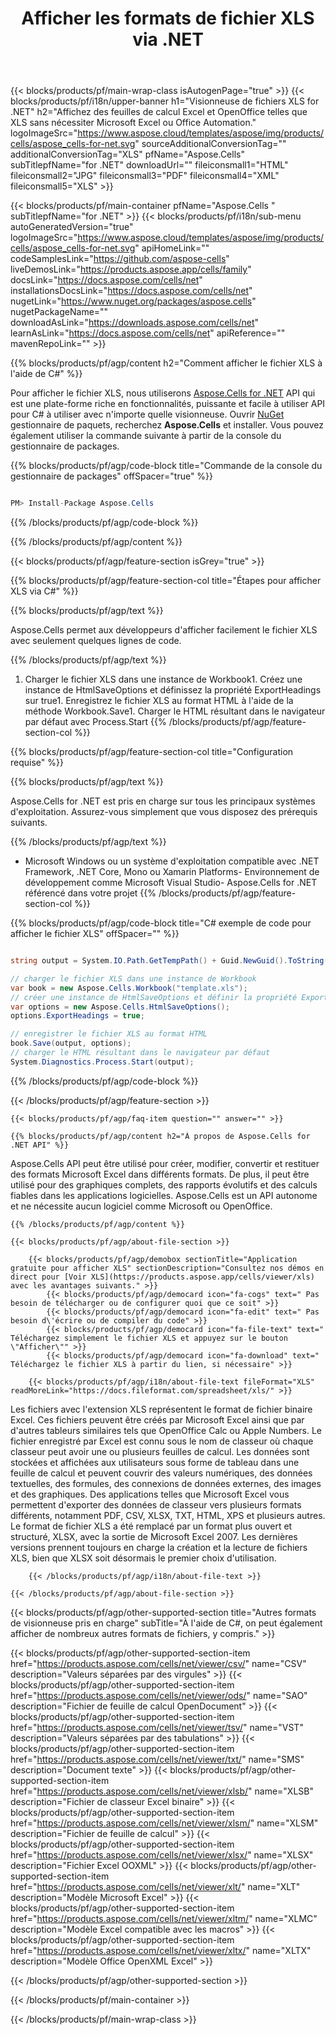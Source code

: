 ﻿---
title: Afficher les formats de fichier XLS via .NET 
weight: 1260
url: /fr/net/viewer/xls/ 
description: Code source C# pour charger, restituer et afficher des documents XLS sur .NET Framework, .NET Core, Mono ou Xamarin Platforms.
---
{{< blocks/products/pf/main-wrap-class isAutogenPage="true" >}}
{{< blocks/products/pf/i18n/upper-banner h1="Visionneuse de fichiers XLS for .NET" h2="Affichez des feuilles de calcul Excel et OpenOffice telles que XLS sans nécessiter Microsoft Excel ou Office Automation." logoImageSrc="https://www.aspose.cloud/templates/aspose/img/products/cells/aspose_cells-for-net.svg" sourceAdditionalConversionTag="" additionalConversionTag="XLS" pfName="Aspose.Cells" subTitlepfName="for .NET" downloadUrl="" fileiconsmall1="HTML" fileiconsmall2="JPG" fileiconsmall3="PDF" fileiconsmall4="XML" fileiconsmall5="XLS" >}}

{{< blocks/products/pf/main-container pfName="Aspose.Cells " subTitlepfName="for .NET" >}}
{{< blocks/products/pf/i18n/sub-menu autoGeneratedVersion="true" logoImageSrc="https://www.aspose.cloud/templates/aspose/img/products/cells/aspose_cells-for-net.svg" apiHomeLink="" codeSamplesLink="https://github.com/aspose-cells" liveDemosLink="https://products.aspose.app/cells/family" docsLink="https://docs.aspose.com/cells/net" installationsDocsLink="https://docs.aspose.com/cells/net" nugetLink="https://www.nuget.org/packages/aspose.cells" nugetPackageName="" downloadAsLink="https://downloads.aspose.com/cells/net" learnAsLink="https://docs.aspose.com/cells/net" apiReference="" mavenRepoLink="" >}}

{{% blocks/products/pf/agp/content h2="Comment afficher le fichier XLS à l\'aide de C#" %}}

 Pour afficher le fichier XLS, nous utiliserons
 [Aspose.Cells for .NET](https://products.aspose.com/cells/net) 
 API qui est une plate-forme riche en fonctionnalités, puissante et facile à utiliser API pour C# à utiliser avec n'importe quelle visionneuse. Ouvrir
 [NuGet](https://www.nuget.org/packages/aspose.cells) 
 gestionnaire de paquets, recherchez
 **Aspose.Cells** 
 et installer. Vous pouvez également utiliser la commande suivante à partir de la console du gestionnaire de packages.

{{% blocks/products/pf/agp/code-block title="Commande de la console du gestionnaire de packages" offSpacer="true" %}}

```cs

PM> Install-Package Aspose.Cells


```

{{% /blocks/products/pf/agp/code-block %}}

{{% /blocks/products/pf/agp/content %}}

{{< blocks/products/pf/agp/feature-section isGrey="true" >}}

{{% blocks/products/pf/agp/feature-section-col title="Étapes pour afficher XLS via C#" %}}

{{% blocks/products/pf/agp/text %}}

 Aspose.Cells permet aux développeurs d'afficher facilement le fichier XLS avec seulement quelques lignes de code.

{{% /blocks/products/pf/agp/text %}}

1. Charger le fichier XLS dans une instance de Workbook1. Créez une instance de HtmlSaveOptions et définissez la propriété ExportHeadings sur true1. Enregistrez le fichier XLS au format HTML à l'aide de la méthode Workbook.Save1. Charger le HTML résultant dans le navigateur par défaut avec Process.Start
{{% /blocks/products/pf/agp/feature-section-col %}}

{{% blocks/products/pf/agp/feature-section-col title="Configuration requise" %}}

{{% blocks/products/pf/agp/text %}}

 Aspose.Cells for .NET est pris en charge sur tous les principaux systèmes d'exploitation. Assurez-vous simplement que vous disposez des prérequis suivants.

{{% /blocks/products/pf/agp/text %}}

- Microsoft Windows ou un système d'exploitation compatible avec .NET Framework, .NET Core, Mono ou Xamarin Platforms- Environnement de développement comme Microsoft Visual Studio- Aspose.Cells for .NET référencé dans votre projet
{{% /blocks/products/pf/agp/feature-section-col %}}

{{% blocks/products/pf/agp/code-block title="C# exemple de code pour afficher le fichier XLS" offSpacer="" %}}

```cs

string output = System.IO.Path.GetTempPath() + Guid.NewGuid().ToString() + ".html";

// charger le fichier XLS dans une instance de Workbook
var book = new Aspose.Cells.Workbook("template.xls");
// créer une instance de HtmlSaveOptions et définir la propriété ExportHeadings sur true
var options = new Aspose.Cells.HtmlSaveOptions();
options.ExportHeadings = true;

// enregistrer le fichier XLS au format HTML
book.Save(output, options);
// charger le HTML résultant dans le navigateur par défaut
System.Diagnostics.Process.Start(output);


```

{{% /blocks/products/pf/agp/code-block %}}

{{< /blocks/products/pf/agp/feature-section >}}

    {{< blocks/products/pf/agp/faq-item question="" answer="" >}}
 

<!-- aboutfile Starts -->

    {{% blocks/products/pf/agp/content h2="À propos de Aspose.Cells for .NET API" %}}

 Aspose.Cells API peut être utilisé pour créer, modifier, convertir et restituer des formats Microsoft Excel dans différents formats. De plus, il peut être utilisé pour des graphiques complets, des rapports évolutifs et des calculs fiables dans les applications logicielles. Aspose.Cells est un API autonome et ne nécessite aucun logiciel comme Microsoft ou OpenOffice.  



    {{% /blocks/products/pf/agp/content %}}

    {{< blocks/products/pf/agp/about-file-section >}}

        {{< blocks/products/pf/agp/demobox sectionTitle="Application gratuite pour afficher XLS" sectionDescription="Consultez nos démos en direct pour [Voir XLS](https://products.aspose.app/cells/viewer/xls) avec les avantages suivants." >}}
            {{< blocks/products/pf/agp/democard icon="fa-cogs" text=" Pas besoin de télécharger ou de configurer quoi que ce soit" >}}
            {{< blocks/products/pf/agp/democard icon="fa-edit" text=" Pas besoin d\'écrire ou de compiler du code" >}}
            {{< blocks/products/pf/agp/democard icon="fa-file-text" text=" Téléchargez simplement le fichier XLS et appuyez sur le bouton \"Afficher\"" >}}
            {{< blocks/products/pf/agp/democard icon="fa-download" text=" Téléchargez le fichier XLS à partir du lien, si nécessaire" >}}

        {{< blocks/products/pf/agp/i18n/about-file-text fileFormat="XLS" readMoreLink="https://docs.fileformat.com/spreadsheet/xls/" >}}
Les fichiers avec l'extension XLS représentent le format de fichier binaire Excel. Ces fichiers peuvent être créés par Microsoft Excel ainsi que par d'autres tableurs similaires tels que OpenOffice Calc ou Apple Numbers. Le fichier enregistré par Excel est connu sous le nom de classeur où chaque classeur peut avoir une ou plusieurs feuilles de calcul. Les données sont stockées et affichées aux utilisateurs sous forme de tableau dans une feuille de calcul et peuvent couvrir des valeurs numériques, des données textuelles, des formules, des connexions de données externes, des images et des graphiques. Des applications telles que Microsoft Excel vous permettent d'exporter des données de classeur vers plusieurs formats différents, notamment PDF, CSV, XLSX, TXT, HTML, XPS et plusieurs autres. Le format de fichier XLS a été remplacé par un format plus ouvert et structuré, XLSX, avec la sortie de Microsoft Excel 2007. Les dernières versions prennent toujours en charge la création et la lecture de fichiers XLS, bien que XLSX soit désormais le premier choix d'utilisation.

        {{< /blocks/products/pf/agp/i18n/about-file-text >}}

    {{< /blocks/products/pf/agp/about-file-section >}}

<!-- aboutfile Ends -->

{{< blocks/products/pf/agp/other-supported-section title="Autres formats de visionneuse pris en charge" subTitle="À l\'aide de C#, on peut également afficher de nombreux autres formats de fichiers, y compris." >}}

{{< blocks/products/pf/agp/other-supported-section-item href="https://products.aspose.com/cells/net/viewer/csv/" name="CSV" description="Valeurs séparées par des virgules" >}}
{{< blocks/products/pf/agp/other-supported-section-item href="https://products.aspose.com/cells/net/viewer/ods/" name="SAO" description="Fichier de feuille de calcul OpenDocument" >}}
{{< blocks/products/pf/agp/other-supported-section-item href="https://products.aspose.com/cells/net/viewer/tsv/" name="VST" description="Valeurs séparées par des tabulations" >}}
{{< blocks/products/pf/agp/other-supported-section-item href="https://products.aspose.com/cells/net/viewer/txt/" name="SMS" description="Document texte" >}}
{{< blocks/products/pf/agp/other-supported-section-item href="https://products.aspose.com/cells/net/viewer/xlsb/" name="XLSB" description="Fichier de classeur Excel binaire" >}}
{{< blocks/products/pf/agp/other-supported-section-item href="https://products.aspose.com/cells/net/viewer/xlsm/" name="XLSM" description="Fichier de feuille de calcul" >}}
{{< blocks/products/pf/agp/other-supported-section-item href="https://products.aspose.com/cells/net/viewer/xlsx/" name="XLSX" description="Fichier Excel OOXML" >}}
{{< blocks/products/pf/agp/other-supported-section-item href="https://products.aspose.com/cells/net/viewer/xlt/" name="XLT" description="Modèle Microsoft Excel" >}}
{{< blocks/products/pf/agp/other-supported-section-item href="https://products.aspose.com/cells/net/viewer/xltm/" name="XLMC" description="Modèle Excel compatible avec les macros" >}}
{{< blocks/products/pf/agp/other-supported-section-item href="https://products.aspose.com/cells/net/viewer/xltx/" name="XLTX" description="Modèle Office OpenXML Excel" >}}

{{< /blocks/products/pf/agp/other-supported-section >}}

{{< /blocks/products/pf/main-container >}}
    
{{< /blocks/products/pf/main-wrap-class >}}